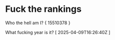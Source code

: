 # Fuck the rankings

Who the hell am I?
{ 15510378 }

What fucking year is it?
[ 2025-04-09T16:26:40Z ]
